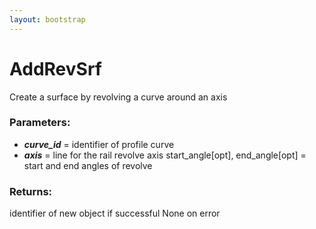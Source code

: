 ```yaml
---
layout: bootstrap
---
```


# AddRevSrf

Create a surface by revolving a curve around an axis
          

### Parameters:

- ***curve_id*** = identifier of profile curve
- ***axis*** = line for the rail revolve axis
start_angle[opt], end_angle[opt] = start and end angles of revolve
        

### Returns:


identifier of new object if successful
None on error
        


